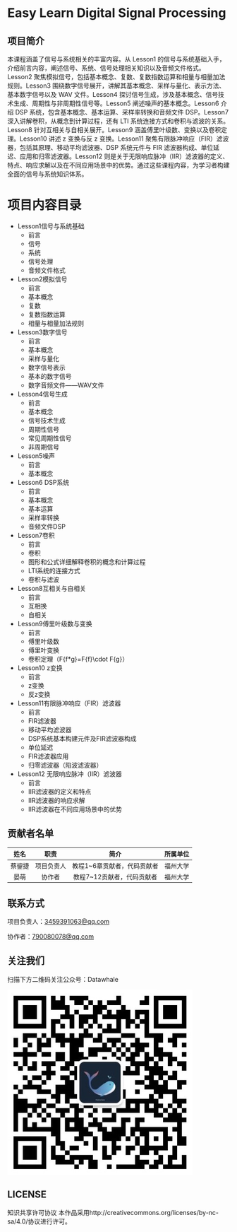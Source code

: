 # Easy Learn Digital Signal Processing

## 项目简介

本课程涵盖了信号与系统相关的丰富内容。从 Lesson1 的信号与系统基础入手，介绍前言内容，阐述信号、系统、信号处理相关知识以及音频文件格式。Lesson2 聚焦模拟信号，包括基本概念、复数、复数指数运算和相量与相量加法规则。Lesson3 围绕数字信号展开，讲解其基本概念、采样与量化、表示方法、基本数字信号以及 WAV 文件。Lesson4 探讨信号生成，涉及基本概念、信号技术生成、周期性与非周期性信号等。Lesson5 阐述噪声的基本概念。Lesson6 介绍 DSP 系统，包含基本概念、基本运算、采样率转换和音频文件 DSP。Lesson7 深入讲解卷积，从概念到计算过程，还有 LTI 系统连接方式和卷积与滤波的关系。Lesson8 针对互相关与自相关展开。Lesson9 涵盖傅里叶级数、变换以及卷积定理。Lesson10 讲述 z 变换与反 z 变换。Lesson11 聚焦有限脉冲响应（FIR）滤波器，包括其原理、移动平均滤波器、DSP 系统元件与 FIR 滤波器构成、单位延迟、应用和归零滤波器。Lesson12 则是关于无限响应脉冲（IIR）滤波器的定义、特点、响应求解以及在不同应用场景中的优势。通过这些课程内容，为学习者构建全面的信号与系统知识体系。

# 项目内容目录

- Lesson1信号与系统基础
  - 前言
  - 信号
  - 系统
  - 信号处理
  - 音频文件格式
- Lesson2模拟信号
  - 前言
  - 基本概念
  - 复数
  - 复数指数运算
  - 相量与相量加法规则
- Lesson3数字信号
  - 前言
  - 基本概念
  - 采样与量化
  - 数字信号表示
  - 基本的数字信号
  - 数字音频文件——WAV文件
- Lesson4信号生成
  - 前言
  - 基本概念
  - 信号技术生成
  - 周期性信号
  - 常见周期性信号
  - 非周期信号
- Lesson5噪声
  - 前言
  - 基本概念
- Lesson6 DSP系统
  - 前言
  - 基本概念
  - 基本运算
  - 采样率转换
  - 音频文件DSP
- Lesson7卷积
  - 前言
  - 卷积
  - 图形和公式详细解释卷积的概念和计算过程
  - LTI系统的连接方式
  - 卷积与滤波
- Lesson8互相关与自相关
  - 前言
  - 互相换
  - 自相关
- Lesson9傅里叶级数与变换
  - 前言
  - 傅里叶级数
  - 傅里叶变换
  - 卷积定理（F\{f*g\}=F\{f\}\cdot F\{g\}）
- Lesson10 z变换
  - 前言
  - z变换
  - 反z变换
- Lesson11有限脉冲响应（FIR）滤波器
  - 前言
  - FIR滤波器
  - 移动平均滤波器
  - DSP系统基本构建元件及FIR滤波器构成
  - 单位延迟
  - FIR滤波器应用
  - 归零滤波器（陷波滤波器）
- Lesson12 无限响应脉冲（IIR）滤波器
  - 前言
  - IIR滤波器的定义和特点
  - IIR滤波器的响应求解
  - IIR滤波器在不同应用场景中的优势

## 贡献者名单
| 姓名 | 职责 | 简介 | 所属单位 |
|:------:|:------:|:------:|:------:|
| 蔡鋆捷 | 项目负责人 | 教程1~6章贡献者，代码贡献者 | 福州大学 |
| 晏萌 | 协作者 | 教程7~12贡献者，代码贡献者| 福州大学 |

## 联系方式
项目负责人：3459391063@qq.com

协作者：790080078@qq.com

## 关注我们
扫描下方二维码关注公众号：Datawhale

   ![](./image/datawhale.jpg)

## LICENSE
知识共享许可协议
本作品采用http://creativecommons.org/licenses/by-nc-sa/4.0/协议进行许可。

